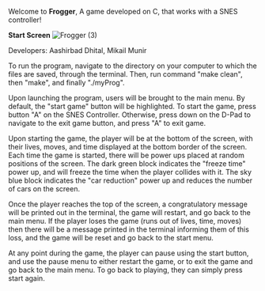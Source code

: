Welcome to **Frogger**, A game developed on C, that works with a SNES controller!


**Start Screen**
![Frogger (3)](https://user-images.githubusercontent.com/60020431/179901945-e4dc4748-4ea9-4aaf-ab41-658f15318d15.png)

Developers: Aashirbad Dhital, Mikail Munir

To run the program, navigate to the directory on your computer to which the files are saved, through the terminal. Then, run command "make clean", then "make", and finally "./myProg".

Upon launching the program, users will be brought to the main menu. By default, the "start game" button will be highlighted. To start the game, press button "A" on the SNES Controller. Otherwise, press down on the D-Pad to navigate to the exit game button, and press "A" to exit game.

Upon starting the game, the player will be at the bottom of the screen, with their lives, moves, and time displayed at the bottom border of the screen. Each time the game is started, there will be power ups placed at random positions of the screen. The dark green block indicates the "freeze time" power up, and will freeze the time when the player collides with it. The sky blue block indicates the "car reduction" power up and reduces the number of cars on the screen.

Once the player reaches the top of the screen, a congratulatory message will be printed out in the terminal, the game will restart, and go back to the main menu. If the player loses the game (runs out of lives, time, moves) then there will be a message printed in the terminal informing them of this loss, and the game will be reset and go back to the start menu.

At any point during the game, the player can pause using the start button, and use the pause menu to either restart the game, or to exit the game and go back to the main menu. To go back to playing, they can simply press start again.  

